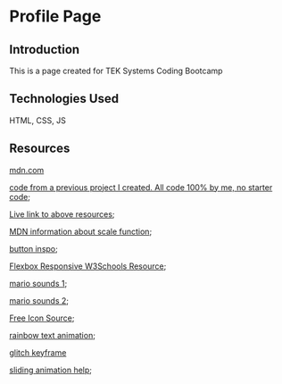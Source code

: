 # Profile Page #

## Introduction ##

This is a page created for TEK Systems Coding Bootcamp

## Technologies Used ##

HTML, CSS, JS

## Resources ##

[mdn.com](https://developer.mozilla.org/en-US/)

[code from a previous project I created. All code 100% by me, no starter code](https://github.com/michellelanecode/web_project_4);

[Live link to above resources](https://michellelanecode.github.io/web_project_4/);

[MDN information about scale function](https://developer.mozilla.org/en-US/docs/Web/CSS/transform-function/scale);

[button inspo](https://getcssscan.com/css-buttons-examples);

[Flexbox Responsive W3Schools Resource](https://www.w3schools.com/css/css3_flexbox_responsive.asp);

[mario sounds 1](https://themushroomkingdom.net/media/smw2/wav);

[mario sounds 2](https://downloads.khinsider.com/game-soundtracks/album/super-mario-bros.-3);

[Free Icon Source](https://icons8.com/icons/);

[rainbow text animation](https://stackoverflow.com/questions/54702124/rainbow-text-animation-using-only-css);

[glitch keyframe](https://www.youtube.com/watch?v=7Xyg8Ja7dyY)

[sliding animation help](https://stackoverflow.com/questions/6805482/css3-transition-animation-on-load);